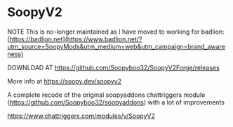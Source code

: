 # SoopyV2

NOTE This is no-longer maintained as I have moved to working for badlion:
[https://badlion.net](https://www.badlion.net/?utm_source=SoopyMods&utm_medium=web&utm_campaign=brand_awareness)

DOWNLOAD AT https://github.com/Soopyboo32/SoopyV2Forge/releases

More info at https://soopy.dev/soopyv2

A complete recode of the original soopyaddons chattriggers module (https://github.com/Soopyboo32/soopyaddons) with a lot of improvements

https://www.chattriggers.com/modules/v/SoopyV2
